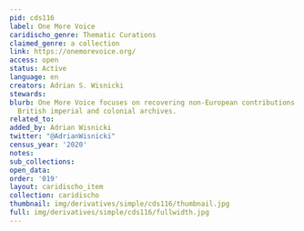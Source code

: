 ```yaml
---
pid: cds116
label: One More Voice
caridischo_genre: Thematic Curations
claimed_genre: a collection
link: https://onemorevoice.org/
access: open
status: Active
language: en
creators: Adrian S. Wisnicki
stewards:
blurb: One More Voice focuses on recovering non-European contributions from nineteenth-century
  British imperial and colonial archives.
related_to:
added_by: Adrian Wisnicki
twitter: "@AdrianWisnicki"
census_year: '2020'
notes:
sub_collections:
open_data:
order: '019'
layout: caridischo_item
collection: caridischo
thumbnail: img/derivatives/simple/cds116/thumbnail.jpg
full: img/derivatives/simple/cds116/fullwidth.jpg
---
```

